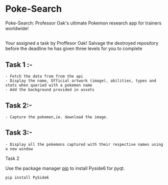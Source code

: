 # Poke-Search

Poke-Search: Professor Oak's ultimate Pokemon research app for trainers worldwide!

## 
Your assigned a task by Proffesor Oak! Salvage the destroyed repository before the deadline he has given three levels for you to complete

## Task 1 :-
    - Fetch the data from from the api 
    - Display the name, Official artwork (image), abilities, types and stats when queried with a pokemon name 
    - Add the background provided in assets 

## Task 2:-
    - Capture the pokemon,ie. download the image.

## Task 3:-
    - Display all the pokemons captured with their respective names using a new window

Task 2 

Use the package manager [pip](https://pip.pypa.io/en/stable/) to install Pyside6 for pyqt.

```bash
pip install PySide6
```

